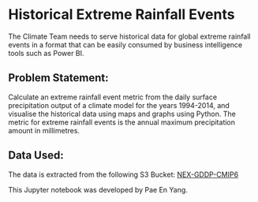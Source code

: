 # Historical Extreme Rainfall Events
The Climate Team needs to serve historical data for global extreme rainfall events in a format that can be easily consumed by business intelligence tools such as Power BI.

## Problem Statement:
Calculate an extreme rainfall event metric from the daily surface precipitation output of a climate model for the years 1994-2014, and visualise the historical data using maps and graphs using Python.
The metric for extreme rainfall events is the annual maximum precipitation amount in millimetres.

## Data Used:
The data is extracted from the following S3 Bucket: [NEX-GDDP-CMIP6](https://nex-gddp-cmip6.s3.us-west-2.amazonaws.com/index.html#NEX-GDDP-CMIP6/ACCESS-CM2/historical/r1i1p1f1/pr/)

This Jupyter notebook was developed by Pae En Yang.
